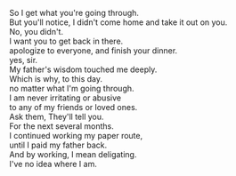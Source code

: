 
So I get what you're going through.     
But you'll notice, I didn't come home and take it out on you.     
No, you didn't.     
I want you to get back in there.     
apologize to everyone, and finish your dinner.     
yes, sir.     
My father's wisdom touched me deeply.     
Which is why,  to this day.     
no matter what I'm going through.     
I am never irritating or abusive     
to any of my friends or loved ones.          
Ask them, They'll tell you.     
For the next several months.          
I continued working my paper route,     
until I paid my father back.     
And by working, I mean deligating.     
I've no idea where I am.     



